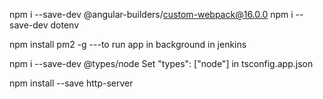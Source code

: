 npm i --save-dev @angular-builders/custom-webpack@16.0.0
npm i --save-dev dotenv

npm install pm2 -g ---to run app in background in jenkins

npm i --save-dev @types/node
Set "types": ["node"] in tsconfig.app.json

npm install --save http-server
